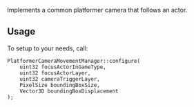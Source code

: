 Implements a common platformer camera that follows an actor.

## Usage

To setup to your needs, call:

	PlatformerCameraMovementManager::configure(
		uint32 focusActorInGameType,
		uint32 focusActorLayer,
		uint32 cameraTriggerLayer,
		PixelSize boundingBoxSize,
		Vector3D boundingBoxDisplacement
	);
